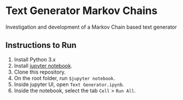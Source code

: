 # Text Generator Markov Chains
Investigation and development of a Markov Chain based text generator

## Instructions to Run
1. Install Python 3.x
2. Install [jupyter notebook](https://jupyter-notebook-beginner-guide.readthedocs.io/en/latest/install.html).
3. Clone this repository.
4. On the root folder, run `$jupyter notebook`.
5. Inside jupyter UI, open `Text Generator.ipynb`.
6. Inside the notebook, select the tab `Cell` > `Run All`.
